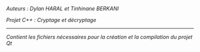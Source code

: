 *Auteurs : Dylan HARAL et Tinhinane BERKANI*

*Projet C++ : Cryptage et décryptage*

---

*Contient les fichiers nécessaires pour la création et la compilation du projet Qt*

